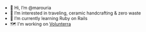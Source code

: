 - 👋 Hi, I’m @marouria
- 👀 I’m interested in traveling, ceramic handcrafting & zero waste
- 🌱 I’m currently learning Ruby on Rails
- 🗺 I'm working on [Volunterra](https://www.instagram.com/volunterra_/)
